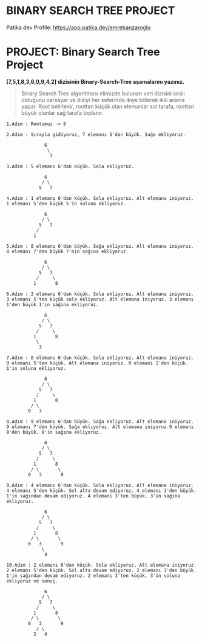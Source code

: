 # **BINARY SEARCH TREE PROJECT**
Patika.dev Profile: https://app.patika.dev/emrebanzaroglu

# **PROJECT: Binary Search Tree Project** 

**[7,5,1,8,3,6,0,9,4,2] dizisinin Binary-Search-Tree aşamalarını yazınız.**

> Binary Search Tree algoritması elimizde bulunan veri dizisini sıralı olduğunu varsayar ve diziyi her seferinde ikiye bölerek ikili arama yapar. Root belirlenir, roottan küçük olan elemanlar sol tarafa, roottan büyük olanlar sağ tarafa toplanır.

```
1.Adım : Rootumuz -> 6
```

```
2.Adım : Sırayla gidiyoruz, 7 elemanı 6'dan büyük. Sağa ekliyoruz.

              6
               \
                7
```

```
3.Adım : 5 elemanı 6'dan küçük. Sola ekliyoruz.

              6
             / \
            5   7
```

```
4.Adım : 1 elemanı 6'dan küçük. Sola ekliyoruz. Alt elemana iniyoruz. 1 elemanı 5'den küçük 5'in soluna ekliyoruz.

              6
             / \
            5   7
           /
          1
```

```
5.Adım : 8 elemanı 6'dan büyük. Sağa ekliyoruz. Alt elemana iniyoruz. 8 elemanı 7'den büyük 7'nin sağına ekliyoruz.

              6
             / \
            5   7
           /     \
          1       8
```

```
6.Adım : 3 elemanı 6'dan küçük. Sola ekliyoruz. Alt elemana iniyoruz. 3 elemanı 5'ten küçük sola ekliyoruz. Alt elemana iniyoruz. 3 elemanı 1'den büyük 1'in sağına ekliyoruz.

              6
             / \
            5   7
           /     \
          1       8
           \
            3
```

```
7.Adım : 0 elemanı 6'dan küçük. Sola ekliyoruz. Alt elemana iniyoruz. 0 elemanı 5'ten küçük. Alt elemana iniyoruz. 0 elemanı 1'den küçük. 1'in soluna ekliyoruz.

              6
             / \
            5   7
           /     \
          1       8
         / \
        0   3
```

```
8.Adım : 9 elemanı 6'dan büyük. Sağa ekliyoruz. Alt elemana iniyoruz. 9 elemanı 7'den büyük. Sağa ekliyoruz. Alt elemana iniyoruz.9 elemanı 8'den büyük. 8'in sağına ekliyoruz.

              6
             / \
            5   7
           /     \
          1       8
         / \       \
        0   3       9
```

```
9.Adım : 4 elemanı 6'dan küçük. Sola ekliyoruz. Alt elemana iniyoruz. 4 elemanı 5'den küçük. Sol alta devam ediyoruz. 4 elemanı 1'den büyük. 1'in sağından devam ediyoruz. 4 elemanı 3'ten büyük. 3'ün sağına ekliyoruz.

              6
             / \
            5   7
           /     \
          1       8
         / \       \
        0   3       9
             \
              4
```

```
10.Adım : 2 elemanı 6'dan küçük. Sola ekliyoruz. Alt elemana iniyoruz. 2 elemanı 5'den küçük. Sol alta devam ediyoruz. 2 elemanı 1'den büyük. 1'in sağından devam ediyoruz. 2 elemanı 3'ten küçük. 3'ün soluna ekliyoruz ve sonuç.

              6
             / \
            5   7
           /     \
          1       8
         / \       \
        0   3       9
           / \
          2   4
```          

